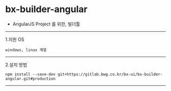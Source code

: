 # bx-builder-angular


- AngularJS Project 를 위한, 빌더툴

___

1.지원 OS

```
windows, linux 계열
```
___

2.설치 방법

```
npm install --save-dev git+https://gitlab.bwg.co.kr/bx-ui/bx-builder-angular.git#production
```
___